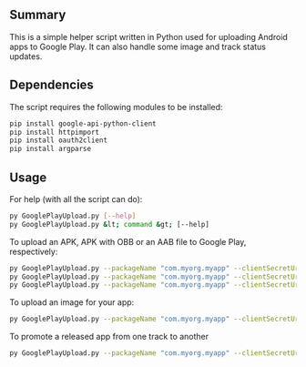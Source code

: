 ## Summary

This is a simple helper script written in Python used for uploading Android apps to Google Play. It can also handle some image and track status updates. 

## Dependencies

The script requires the following modules to be installed:

```bash
pip install google-api-python-client
pip install httpimport
pip install oauth2client
pip install argparse
```

## Usage

For help (with all the script can do):
```bash
py GooglePlayUpload.py [--help]
py GooglePlayUpload.py &lt; command &gt; [--help]
```


To upload an APK, APK with OBB or an AAB file to Google Play, respectively:
```bash
py GooglePlayUpload.py --packageName "com.myorg.myapp" --clientSecretUri filePathOrUrlToClientSecret.json uploadBuild --aabOrApkPath myApp.apk 
py GooglePlayUpload.py --packageName "com.myorg.myapp" --clientSecretUri filePathOrUrlToClientSecret.json uploadBuild --aabOrApkPath myApp.apk  --obbPath myApp.obb
py GooglePlayUpload.py --packageName "com.myorg.myapp" --clientSecretUri filePathOrUrlToClientSecret.jJson uploadBuild --aabOrApkPath myApp.aab
```

To upload an image for your app:
```bash
py GooglePlayUpload.py --packageName "com.myorg.myapp" --clientSecretUri filePathOrUrlToClientSecret.json uploadImage --imageType promoGraphic --imagePath myInfoGraphic.png
```

To promote a released app from one track to another
```bash
py GooglePlayUpload.py --packageName "com.myorg.myapp" --clientSecretUri filePathOrUrlToClientSecret.json --trackName 'internal' promoteTo --targetTrack 'alpha' --promoteStatus 'draft'
```
